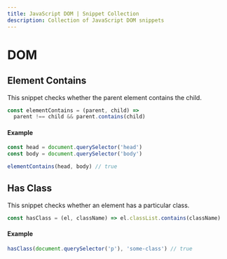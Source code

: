 ```yaml
---
title: JavaScript DOM | Snippet Collection
description: Collection of JavaScript DOM snippets
---
```


# DOM

## Element Contains

This snippet checks whether the parent element contains the child.

```js
const elementContains = (parent, child) =>
  parent !== child && parent.contains(child)
```

#### Example

```js
const head = document.querySelector('head')
const body = document.querySelector('body')

elementContains(head, body) // true
```

## Has Class

This snippet checks whether an element has a particular class.

```js
const hasClass = (el, className) => el.classList.contains(className)
```

#### Example

```js
hasClass(document.querySelector('p'), 'some-class') // true
```
